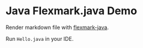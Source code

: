 Java Flexmark.java Demo
=======================

Render markdown file with [flexmark-java](https://github.com/vsch/flexmark-java).

Run `Hello.java` in your IDE.